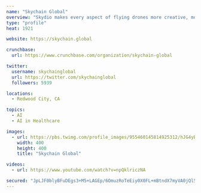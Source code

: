 ```yaml
---
name: "Skychain Global"
overview: "Skydio makes every aspect of flying drones more creative, more fun, more useful, and less stressful with groundbreaking artificial intelligence."
type: "profile"
heat: 1921

website: https://skychain.global

crunchbase:
  url: https://www.crunchbase.com/organization/skychain-global

twitter:
  username: skychainglobal
  url: https://twitter.com/skychainglobal
  followers: 5939

locations:
  - Redwood City, CA

topics:
  - AI
  - AI in Healthcare

images:
  - url: https://pbs.twimg.com/profile_images/955460145814925312/hJG4yBSD_400x400.jpg
    width: 400
    height: 400
    title: "Skychain Global"

videos:
  - url: https://www.youtube.com/watch?v=npQklriczNA

secured: "JpLJF0blyBFuDEgs3+M5+LAGEp/6OmuzRoTeEiy0X0FL+mBtndX7myVA0jQl5Zh4oiVT2FNOy1XyK8ZMTPxMfT7G8+BfLtnPFzIrwR9yCzUGd0VeVIq5Its/Q8YEL0hFjYEt5TQ45sy6l/DVvKevHCO9HUqaN3lVbNfUqFj+PaON5dvLvhKegBPmJpatBqVdGfAdDzLMVn5mNex+RYpCnXwI7FfG4KMzTjNZ9hVaPsuUijVl6VSsBPxI5kUQVQS5OeBdOttUaV0aWClWYJzJJA==;m8IkrH6gmW98tJ6C8g/qZQ=="
---
```



